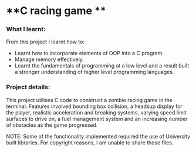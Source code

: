 # **C racing game **

### **What I learnt:**

From this project I learnt how to:
* Learnt how to incorporate elements of OOP into a C program.
* Manage memory effectively.
* Learnt the fundamentals of programming at a low level and a result built a stronger understanding of higher level programming   languages.

### **Project details:**

This project utilises C code to construct a zombie racing game in the terminal. Features involved bounding box collision, a headsup display for the player, realistic acceleration and breaking systems, varying speed limit surfaces to drive on, a fuel management system and an increasing number of obstacles as the game progressed. 


NOTE: Some of the functionality implemented required the use of University built libraries. For copyright reasons, I am unable to share those files. 
